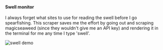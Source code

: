 #### Swell monitor

I always forget what sites to use for reading the swell before I go spearfishing. This scraper saves me the effort by going out and scraping magicseaweed (since they wouldn't give me an API key) and rendering it in the terminal for me any time I type 'swell'.

![swell demo](https://i.imgur.com/vwUgEHj.png)
